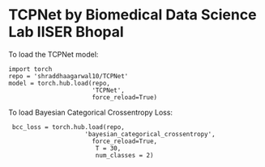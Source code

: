 # TCPNet by Biomedical Data Science Lab IISER Bhopal

To load the TCPNet model:
```
import torch
repo = 'shraddhaagarwal10/TCPNet'  
model = torch.hub.load(repo,  
                       'TCPNet',  
                       force_reload=True)  
```
To load Bayesian Categorical Crossentropy Loss:
```
 bcc_loss = torch.hub.load(repo,
                     'bayesian_categorical_crossentropy',
                       force_reload=True,
                        T = 30,
                        num_classes = 2) 
```

